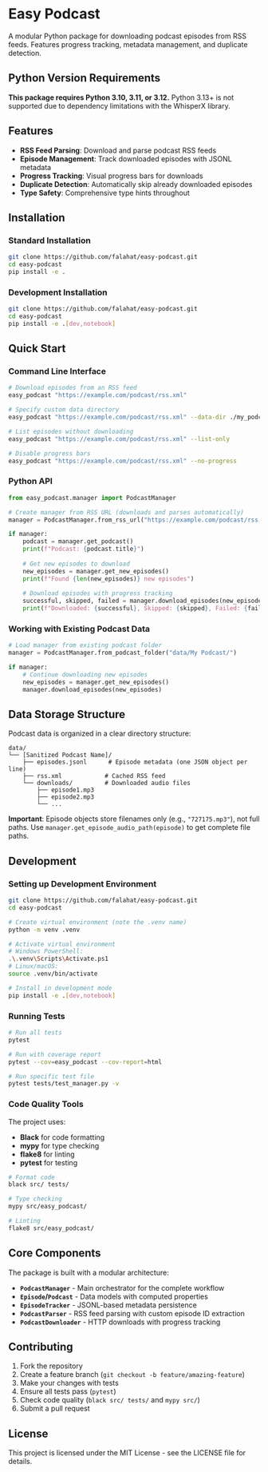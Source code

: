 # Easy Podcast

A modular Python package for downloading podcast episodes from RSS feeds. Features progress tracking, metadata management, and duplicate detection.

## Python Version Requirements

**This package requires Python 3.10, 3.11, or 3.12.** Python 3.13+ is not supported due to dependency limitations with the WhisperX library.

## Features

- **RSS Feed Parsing**: Download and parse podcast RSS feeds
- **Episode Management**: Track downloaded episodes with JSONL metadata
- **Progress Tracking**: Visual progress bars for downloads
- **Duplicate Detection**: Automatically skip already downloaded episodes
- **Type Safety**: Comprehensive type hints throughout

## Installation

### Standard Installation

```bash
git clone https://github.com/falahat/easy-podcast.git
cd easy-podcast
pip install -e .
```

### Development Installation

```bash
git clone https://github.com/falahat/easy-podcast.git
cd easy-podcast
pip install -e .[dev,notebook]
```

## Quick Start

### Command Line Interface

```bash
# Download episodes from an RSS feed
easy_podcast "https://example.com/podcast/rss.xml"

# Specify custom data directory  
easy_podcast "https://example.com/podcast/rss.xml" --data-dir ./my_podcasts

# List episodes without downloading
easy_podcast "https://example.com/podcast/rss.xml" --list-only

# Disable progress bars
easy_podcast "https://example.com/podcast/rss.xml" --no-progress
```

### Python API

```python
from easy_podcast.manager import PodcastManager

# Create manager from RSS URL (downloads and parses automatically)
manager = PodcastManager.from_rss_url("https://example.com/podcast/rss.xml")

if manager:
    podcast = manager.get_podcast()
    print(f"Podcast: {podcast.title}")
    
    # Get new episodes to download
    new_episodes = manager.get_new_episodes()
    print(f"Found {len(new_episodes)} new episodes")
    
    # Download episodes with progress tracking
    successful, skipped, failed = manager.download_episodes(new_episodes)
    print(f"Downloaded: {successful}, Skipped: {skipped}, Failed: {failed}")
```

### Working with Existing Podcast Data

```python
# Load manager from existing podcast folder
manager = PodcastManager.from_podcast_folder("data/My Podcast/")

if manager:
    # Continue downloading new episodes
    new_episodes = manager.get_new_episodes()
    manager.download_episodes(new_episodes)
```

## Data Storage Structure

Podcast data is organized in a clear directory structure:

```
data/
└── [Sanitized Podcast Name]/
    ├── episodes.jsonl      # Episode metadata (one JSON object per line)
    ├── rss.xml            # Cached RSS feed
    └── downloads/         # Downloaded audio files
        ├── episode1.mp3
        ├── episode2.mp3
        └── ...
```

**Important**: Episode objects store filenames only (e.g., `"727175.mp3"`), not full paths. Use `manager.get_episode_audio_path(episode)` to get complete file paths.

## Development

### Setting up Development Environment

```bash
git clone https://github.com/falahat/easy-podcast.git
cd easy-podcast

# Create virtual environment (note the .venv name)
python -m venv .venv

# Activate virtual environment
# Windows PowerShell:
.\.venv\Scripts\Activate.ps1
# Linux/macOS:
source .venv/bin/activate

# Install in development mode
pip install -e .[dev,notebook]
```

### Running Tests

```bash
# Run all tests
pytest

# Run with coverage report
pytest --cov=easy_podcast --cov-report=html

# Run specific test file
pytest tests/test_manager.py -v
```

### Code Quality Tools

The project uses:

- **Black** for code formatting
- **mypy** for type checking  
- **flake8** for linting
- **pytest** for testing

```bash
# Format code
black src/ tests/

# Type checking
mypy src/easy_podcast/

# Linting
flake8 src/easy_podcast/
```

## Core Components

The package is built with a modular architecture:

- **`PodcastManager`** - Main orchestrator for the complete workflow
- **`Episode`/`Podcast`** - Data models with computed properties
- **`EpisodeTracker`** - JSONL-based metadata persistence
- **`PodcastParser`** - RSS feed parsing with custom episode ID extraction
- **`PodcastDownloader`** - HTTP downloads with progress tracking

## Contributing

1. Fork the repository
2. Create a feature branch (`git checkout -b feature/amazing-feature`)
3. Make your changes with tests
4. Ensure all tests pass (`pytest`)
5. Check code quality (`black src/ tests/` and `mypy src/`)
6. Submit a pull request

## License

This project is licensed under the MIT License - see the LICENSE file for details.
